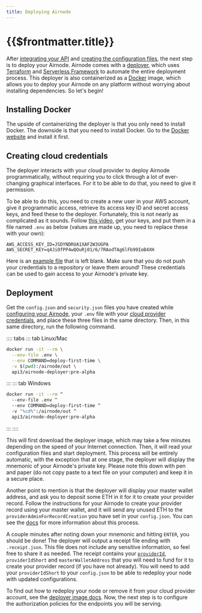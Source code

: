 ```yaml
---
title: Deploying Airnode
---
```


# {{$frontmatter.title}}

<TocHeader />
<TOC class="table-of-contents" :include-level="[2,3]" />

After [integrating your API](api-integration.md) and [creating the configuration files](configuring-airnode.md), the next step is to deploy your Airnode.
Airnode comes with a [deployer](https://github.com/api3dao/airnode/tree/pre-alpha/packages/deployer), which uses [Terraform](https://www.terraform.io/) and [Serverless Framework](https://www.serverless.com/) to automate the entire deployment process.
This deployer is also containerized as a [Docker](https://www.docker.com/) image, which allows you to deploy your Airnode on any platform without worrying about installing dependencies.
So let's begin!

## Installing Docker

The upside of containerizing the deployer is that you only need to install Docker.
The downside is that you need to install Docker.
Go to the [Docker website](https://docs.docker.com/get-docker/) and install it first.

## Creating cloud credentials

The deployer interacts with your cloud provider to deploy Airnode programmatically, without requiring you to click through a lot of ever-changing graphical interfaces.
For it to be able to do that, you need to give it permission.

To be able to do this, you need to create a new user in your AWS account, give it programmatic access, retrieve its access key ID and secret access keys, and feed these to the deployer.
Fortunately, this is not nearly as complicated as it sounds.
Follow [this video](https://www.youtube.com/watch?v=KngM5bfpttA), get your keys, and put them in a file named `.env` as below (values are made up, you need to replace these with your own):
```
AWS_ACCESS_KEY_ID=JSDYNDRUA1XAF2W3UGPA
AWS_SECRET_KEY=q4JiOfPP4wQOuRj01/6/7RAodTAg6lFb99IoB4XH
```
Here is an [example file](https://github.com/api3dao/airnode/blob/pre-alpha/packages/deployer/.env.example) that is left blank.
Make sure that you do not push your credentials to a repository or leave them around!
These credentials can be used to gain access to your Airnode's private key.

## Deployment

Get the `config.json` and `security.json` files you have created while [configuring your Airnode](configuring-airnode.md), your `.env` file with your [cloud provider credentials](deploying-airnode.md#creating-cloud-credentials), and place these three files in the same directory.
Then, in this same directory, run the following command.

:::: tabs
::: tab Linux/Mac
  ```sh
  docker run -it --rm \
    --env-file .env \
    --env COMMAND=deploy-first-time \
    -v $(pwd):/airnode/out \
    api3/airnode-deployer:pre-alpha
  ```
:::
::: tab Windows
  ```sh
  docker run -it --rm ^
    --env-file .env ^
    --env COMMAND=deploy-first-time ^
    -v "%cd%":/airnode/out ^
    api3/airnode-deployer:pre-alpha
  ```
:::
::::

This will first download the deployer image, which may take a few minutes depending on the speed of your Internet connection.
Then, it will read your configuration files and start deployment.
This process will be entirely automatic, with the exception that at one stage, the deployer will display the mnemonic of your Airnode's private key.
Please note this down with pen and paper (do not copy paste to a text file on your computer) and keep it in a secure place.

Another point to mention is that the deployer will display your master wallet address, and ask you to deposit some ETH in it for it to create your provider record.
Follow the instructions for your Airnode to create your provider record using your master wallet, and it will send any unused ETH to the `providerAdminForRecordCreation` you have set in your `config.json`.
You can see the [docs](../../protocols/request-response/provider.md#creating-a-provider-record) for more information about this process.

A couple minutes after noting down your mnemonic and hitting `ENTER`, you should be done!
The deployer will output a receipt file ending with `.receipt.json`.
This file does not include any sensitive information, so feel free to share it as needed.
The receipt contains your [`providerId`](../../protocols/request-response/provider.md#providerid), `providerIdShort` and `masterWalletAddress` that you will need to fund for it to create your provider record (if you have not already).
You will need to add your `providerIdShort` to your `config.json` to be able to redeploy your node with updated configurations.

To find out how to redeploy your node or remove it from your cloud provider account, see the [deployer image docs](https://github.com/api3dao/airnode/blob/pre-alpha/Docker.md).
Now, the next step is to configure the authorization policies for the endpoints you will be serving.
